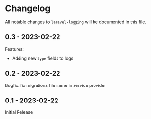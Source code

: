 # Changelog

All notable changes to `laravel-logging` will be documented in this file.

## 0.3 - 2023-02-22

Features:

- Adding new `type` fields to logs

## 0.2 - 2023-02-22

Bugfix: fix migrations file name in service provider

## 0.1 - 2023-02-22

Initial Release
